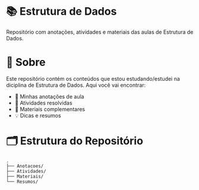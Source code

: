 # 📚 Estrutura de Dados

Repositório com anotações, atividades e materiais das aulas de Estrutura de Dados.

# 🧠 Sobre

Este repositório contém os conteúdos que estou estudando/estudei na diciplina de Estrutura de Dados. Aqui você vai encontrar:

* 📓 Minhas anotações de aula
* 📝 Atividades resolvidas
* 📁 Materiais complementares
* 💡 Dicas e resumos

# 🗂 Estrutura do Repositório

```
.
├── Anotacoes/ 
├── Atividades/
├── Materiais/
└── Resumos/

```
